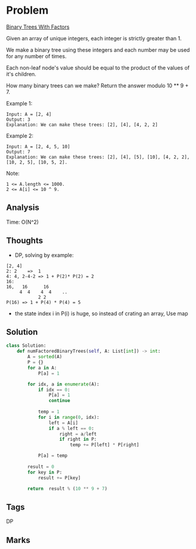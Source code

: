 # Problem
[Binary Trees With Factors](https://leetcode.com/problems/binary-trees-with-factors)

Given an array of unique integers, each integer is strictly greater than 1.

We make a binary tree using these integers and each number may be used for any number of times.

Each non-leaf node's value should be equal to the product of the values of it's children.

How many binary trees can we make?  Return the answer modulo 10 ** 9 + 7.

Example 1:
```
Input: A = [2, 4]
Output: 3
Explanation: We can make these trees: [2], [4], [4, 2, 2]
```
Example 2:
```
Input: A = [2, 4, 5, 10]
Output: 7
Explanation: We can make these trees: [2], [4], [5], [10], [4, 2, 2], [10, 2, 5], [10, 5, 2].
 ```

Note:
```
1 <= A.length <= 1000.
2 <= A[i] <= 10 ^ 9.
```
## Analysis
Time: O(N^2)

## Thoughts
- DP, solving by example:
```
[2, 4] 
2: 2    =>  1
4: 4, 2-4-2 => 1 + P(2)* P(2) = 2
16:
16,   16      16
     4  4    4  4    ..     
            2 2
P(16) => 1 + P(4) * P(4) = 5            
```
- the state index i in P(i) is huge, so instead of crating an array,
  Use map 

## Solution
```python
class Solution:
    def numFactoredBinaryTrees(self, A: List[int]) -> int:
        A = sorted(A)
        P = {}
        for a in A:
            P[a] = 1

        for idx, a in enumerate(A):
            if idx == 0:
                P[a] = 1
                continue
            
            temp = 1
            for i in range(0, idx):
                left = A[i]
                if a % left == 0:
                    right = a/left
                    if right in P:
                        temp += P[left] * P[right] 

            P[a] = temp 
        
        result = 0
        for key in P:
            result += P[key]

        return  result % (10 ** 9 + 7)
```

## Tags
DP

## Marks

[comment]: <timestamp:2019-06-10>